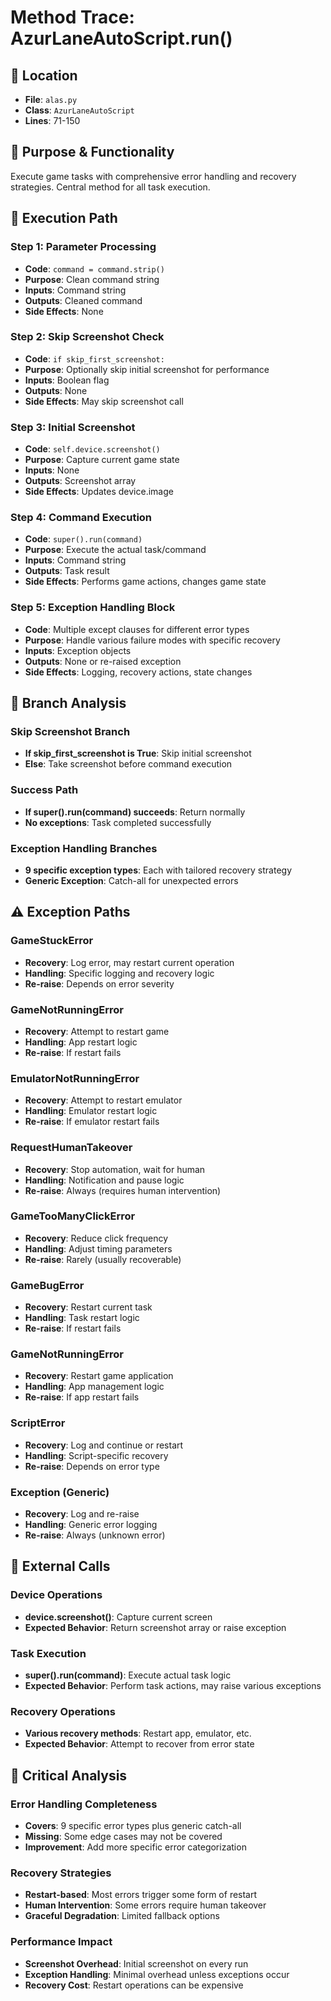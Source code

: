 # Method Trace: AzurLaneAutoScript.run()

## **📍 Location**
- **File**: `alas.py`
- **Class**: `AzurLaneAutoScript`
- **Lines**: 71-150

## **📖 Purpose & Functionality**
Execute game tasks with comprehensive error handling and recovery strategies. Central method for all task execution.

## **🔄 Execution Path**

### Step 1: Parameter Processing
- **Code**: `command = command.strip()`
- **Purpose**: Clean command string
- **Inputs**: Command string
- **Outputs**: Cleaned command
- **Side Effects**: None

### Step 2: Skip Screenshot Check
- **Code**: `if skip_first_screenshot:`
- **Purpose**: Optionally skip initial screenshot for performance
- **Inputs**: Boolean flag
- **Outputs**: None
- **Side Effects**: May skip screenshot call

### Step 3: Initial Screenshot
- **Code**: `self.device.screenshot()`
- **Purpose**: Capture current game state
- **Inputs**: None
- **Outputs**: Screenshot array
- **Side Effects**: Updates device.image

### Step 4: Command Execution
- **Code**: `super().run(command)`
- **Purpose**: Execute the actual task/command
- **Inputs**: Command string
- **Outputs**: Task result
- **Side Effects**: Performs game actions, changes game state

### Step 5: Exception Handling Block
- **Code**: Multiple except clauses for different error types
- **Purpose**: Handle various failure modes with specific recovery
- **Inputs**: Exception objects
- **Outputs**: None or re-raised exception
- **Side Effects**: Logging, recovery actions, state changes

## **🌿 Branch Analysis**

### Skip Screenshot Branch
- **If skip_first_screenshot is True**: Skip initial screenshot
- **Else**: Take screenshot before command execution

### Success Path
- **If super().run(command) succeeds**: Return normally
- **No exceptions**: Task completed successfully

### Exception Handling Branches
- **9 specific exception types**: Each with tailored recovery strategy
- **Generic Exception**: Catch-all for unexpected errors

## **⚠️ Exception Paths**

### GameStuckError
- **Recovery**: Log error, may restart current operation
- **Handling**: Specific logging and recovery logic
- **Re-raise**: Depends on error severity

### GameNotRunningError
- **Recovery**: Attempt to restart game
- **Handling**: App restart logic
- **Re-raise**: If restart fails

### EmulatorNotRunningError
- **Recovery**: Attempt to restart emulator
- **Handling**: Emulator restart logic
- **Re-raise**: If emulator restart fails

### RequestHumanTakeover
- **Recovery**: Stop automation, wait for human
- **Handling**: Notification and pause logic
- **Re-raise**: Always (requires human intervention)

### GameTooManyClickError
- **Recovery**: Reduce click frequency
- **Handling**: Adjust timing parameters
- **Re-raise**: Rarely (usually recoverable)

### GameBugError
- **Recovery**: Restart current task
- **Handling**: Task restart logic
- **Re-raise**: If restart fails

### GameNotRunningError
- **Recovery**: Restart game application
- **Handling**: App management logic
- **Re-raise**: If app restart fails

### ScriptError
- **Recovery**: Log and continue or restart
- **Handling**: Script-specific recovery
- **Re-raise**: Depends on error type

### Exception (Generic)
- **Recovery**: Log and re-raise
- **Handling**: Generic error logging
- **Re-raise**: Always (unknown error)

## **🔗 External Calls**

### Device Operations
- **device.screenshot()**: Capture current screen
- **Expected Behavior**: Return screenshot array or raise exception

### Task Execution
- **super().run(command)**: Execute actual task logic
- **Expected Behavior**: Perform task actions, may raise various exceptions

### Recovery Operations
- **Various recovery methods**: Restart app, emulator, etc.
- **Expected Behavior**: Attempt to recover from error state

## **🚨 Critical Analysis**

### Error Handling Completeness
- **Covers**: 9 specific error types plus generic catch-all
- **Missing**: Some edge cases may not be covered
- **Improvement**: Add more specific error categorization

### Recovery Strategies
- **Restart-based**: Most errors trigger some form of restart
- **Human Intervention**: Some errors require human takeover
- **Graceful Degradation**: Limited fallback options

### Performance Impact
- **Screenshot Overhead**: Initial screenshot on every run
- **Exception Handling**: Minimal overhead unless exceptions occur
- **Recovery Cost**: Restart operations can be expensive
